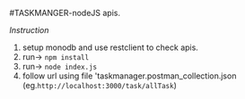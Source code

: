 #TASKMANGER-nodeJS apis.

*Instruction*
1) setup monodb and use restclient to check apis.
2) run-> `npm install`
3) run-> `node index.js`
4) follow url using file 'taskmanager.postman_collection.json (eg.`http://localhost:3000/task/allTask`)
